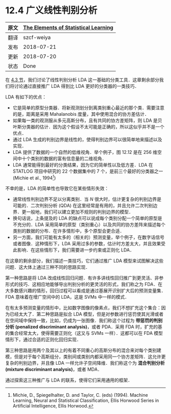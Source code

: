 # 12.4 广义线性判别分析

| 原文   | [The Elements of Statistical Learning](https://web.stanford.edu/~hastie/ElemStatLearn/printings/ESLII_print12.pdf#page=457) |
| ---- | ---------------------------------------- |
| 翻译   | szcf-weiya                               |
| 发布 | 2018-07-21 |
| 更新| 2018-07-20|
| 状态 | Done|

在 [4.3 节](../04-Linear-Methods-for-Classification/4.3-Linear-Discriminant-Analysis/index.html)，我们讨论了线性判别分析 LDA 这一基础的分类工具．这章剩余部分我们将讨论通过直接推广 LDA 得到比 LDA 更好的分类器的一类技巧．

LDA 有如下的优点：

- 它是简单的原型分类器．将新观测划分到离类别重心最近的那个类．需要注意的是，距离是采用 Mahalanobis 度量，其中使用混合的协方差估计．
- 如果每一类的观测服从多元高斯分布，且有共同的协方差矩阵，则 LDA 是贝叶斯分类器的估计．因为这个假设不太可能是正确的，所以这似乎并不是一个优点．
- 通过 LDA 生成的判别边界是线性的，使得判别边界可以很简单地来描述以及实现．
- LDA 提供了数据的一个自然的低维视角．举个例子，图 12.12 是在 256 维空间中十个类别的数据的富有信息量的二维视角．
- LDA 通常能得到最好的分类结果，因为它的简单性以及低方差．LDA 在 STATLOG 项目中研究的 22 个数据集中的 7 个，是前三个最好的分类器之一 (Michie et al., 1994[^1])


不幸的是，LDA 的简单性也导致它在某些情形失效：

- 通常线性判别边界不足以分离类别．当 $N$ 很大时，估计更复杂的判别边界是可能的．二次判别分析 (QDA) 在这里经常是有用的，并且允许二次判别边界．更一般地，我们可以建立更加不规则的判别边界的模型．
- 换句话说，上条提及的 LDA 的缺点可以说成每个类别分配一个简单的原型是不充分的．LDA 采用简单的原型（类别重心）以及共同的协方差阵来描述每个类别的数据的分布．在许多情形中，多个原型会更合适．
- 另一方面，我们可能有太多的（相关的）预测变量，举个例子，在数字话信号或者图像．这种情形下，LDA 采用过多的参数，估计时方差太大，并且效果受此影响．在这些情形下，我们需要进一步约束或正则化 LDA．

在这章的剩余部分，我们描述一类技巧，它们通过推广 LDA 模型来试图解决这些问题．这大体上通过三种不同的思路实现．

第一种思路是将 LDA 改成线性回归问题．有许多讲线性回归推广到更灵活、非参形式的技巧．这相应地能够导出判别分析的更灵活的形式，我们称之为 FDA．在大多数感兴趣的情形，回归过程可以看成是通过基展开识别扩大后的预测变量集．FDA 意味着在增广空间中的 LDA，这是 SVMs 中一样的模式．

在有太多预测变量的情形中，比如数字图像的像素点，我们不想扩充这个集合：因为已经太大了．第二种思路是拟合 LDA 模型，但是对参数进行惩罚使其光滑或者在空间域中保持一致，比如，仍成为一张图像．我们称这个过程为 **带惩罚的判别分析 (penalized discriminant analysis)**，或者 PDA．采用 FDA 时，扩充的基的集合经常太大，使得需要正则化（这又与 SVMs 一样）．这都可以在 FDA 模型情形下，通过合适的正则化回归实现．

第三种思路是用两个及其以上的有着不同重心的高斯分布的混合来对每个类别建模，但是对于每个高斯组分，类别间或类别内都采用同一个协方差矩阵．这允许更复杂的判别边界，并且像 LDA 一样允许子空间降维．我们称这个为 **混合判别分析 (mixture discriminant analysis)**，或者 MDA．

通过探索这三种推广与 LDA 的联系，使得它们采用通用的框架．

[^1]: Michie, D., Spiegelhalter, D. and Taylor, C. (eds) (1994). Machine Learning, Neural and Statistical Classification, Ellis Horwood Series in Artificial Intelligence, Ellis Horwood.



